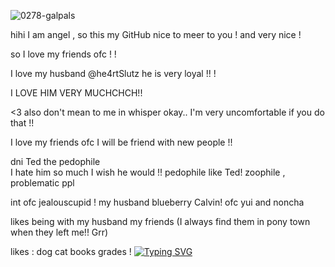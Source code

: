 ![0278-galpals](https://github.com/user-attachments/assets/847db77a-0b22-4a03-92e6-b183b5965dca)


hihi I am angel  , so this my GitHub  nice to meer to you  !  and very nice ! 

so I love my friends ofc  ! !

I love my husband  @he4rtSlutz he is very loyal  !! ! 

I LOVE HIM VERY MUCHCHCH!! 

<3 also don't mean to me in whisper okay.. I'm very uncomfortable if you do that  !!


I love my friends ofc I will be friend with new people  !! 

dni 
Ted the pedophile  
I hate him so much I wish he would  !! 
pedophile like Ted! 
zoophile  , 
problematic ppl

int ofc
jealouscupid  ! 
my husband
blueberry
Calvin! 
ofc yui
and noncha  


likes being with 
my husband 
my friends (I always find them in pony town when they left me!! Grr) 


likes :
dog 
cat 
books
grades  ! 
[![Typing SVG](https://readme-typing-svg.demolab.com?font=Fira+Code&weight=300&size=21&pause=1000&color=FFDCB1&background=EEBA8700&width=435&lines=%5B+%E2%80%9C+love+him.!+%3C3%5D;%5B+%E2%99%A1+%60+emman+%5D+;%5B+%22+my+husband..%22+%5D+;%5B+%E2%99%A1+%60+he+is+so+handsome..%25+%5D;%5B+%22+I+am+glad+had+crush+on+him+%22+%5D)](https://git.io/typing-svg) 

